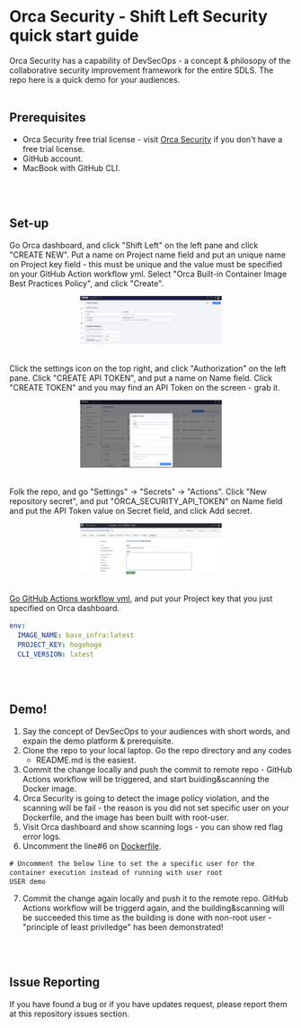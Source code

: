 # Orca Security - Shift Left Security quick start guide
Orca Security has a capability of DevSecOps - a concept & philosopy of the
collaborative security improvement framework for the entire SDLS. The repo here
is a quick demo for your audiences.
<br>
<br>


## Prerequisites
- Orca Security free trial license - visit [Orca Security](https://orca.security/lp/cloud-security-risk-assessment/) if you don't have
  a free trial license.
- GitHub account.
- MacBook with GitHub CLI.
<br>
<br>


## Set-up
Go Orca dashboard, and click "Shift Left" on the left pane and click "CREATE NEW". Put a name on Project name field and put an unique name on Project key field - this must be unique and the value must be specified on your GitHub Action workflow yml. Select "Orca Built-in Container Image Best Practices Policy", and click "Create".
<br>
<div align="center">
<img src="./images/2.png" width=50%>
</div>
<br>

Click the settings icon on the top right, and click "Authorization" on the left
pane. Click "CREATE API TOKEN", and put a name on Name field. Click "CREATE
TOKEN" and you may find an API Token on the screen - grab it.
<br>
<div align="center">
<img src="./images/1.png" width=50%>
</div>
<br>

Folk the repo, and go "Settings" -> "Secrets" -> "Actions". Click "New
repository secret", and put "ORCA_SECURITY_API_TOKEN" on Name field and put the
API Token value on Secret field, and click Add secret.
<div align="center">
<img src="./images/3.png" width=50%>
</div>
<br>

[Go GitHub Actions workflow yml](https://github.com/hisashiyamaguchi/shift-left-image/blob/main/.github/workflows/ci-with-imagescan-pipeline.yml), and put your Project key that you just
specified on Orca dashboard.
```yml
env: 
  IMAGE_NAME: base_infra:latest
  PROJECT_KEY: hogehoge
  CLI_VERSION: latest
```

<br>
<br>


## Demo!
1. Say the concept of DevSecOps to your audiences with short words, and expain the
demo platform & prerequisite.
2. Clone the repo to your local laptop. Go the repo directory and any codes
   - README.md is the easiest.
3. Commit the change locally and push the commit to remote repo - GitHub
   Actions workflow will be triggered, and start buiding&scanning the Docker
image.
4. Orca Security is going to detect the image policy violation, and the
   scanning will be fail - the reason is you did not set specific user on your
Dockerfile, and the image has been built with root-user.
5. Visit Orca dashboard and show scanning logs - you can show red flag error
   logs.
6. Uncomment the line#6 on [Dockerfile](https://github.com/hisashiyamaguchi/shift-left-image/blob/main/Dockerfile).
```text
# Uncomment the below line to set the a specific user for the container execution instead of running with user root
USER demo
```
7. Commit the change again locally and push it to the remote repo. GitHub
   Actions workflow will be triggerd again, and the building&scanning will be
succeeded this time as the building is done with non-root user - "principle of
least priviledge" has been demonstrated!
<br>
<br>

## Issue Reporting
If you have found a bug or if you have updates request, please report them at this repository issues section.
